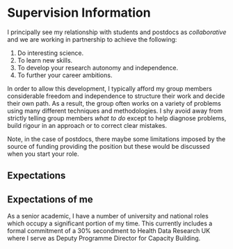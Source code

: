 # Supervision Information

I principally see my relationship with students and postdocs as *collaborative* and we are working in partnership to achieve the following:

1. Do interesting science.
2. To learn new skills.
3. To develop your research autonomy and independence.
4. To further your career ambitions.

In order to allow this development, I typically afford my group members considerable freedom and independence to structure their work and decide their own path. As a result, the group often works on a variety of problems using many different techniques and methodologies. I shy avoid away from strictly telling group members *what to do* except to help diagnose problems, build rigour in an approach or to correct clear mistakes. 

Note, in the case of postdocs, there maybe some limitations imposed by the source of funding providing the position but these would be discussed when you start your role.

## Expectations

## Expectations of me

As a senior academic, I have a number of university and national roles which occupy a significant portion of my time. This currently includes a formal commitment of a 30% secondment to Health Data Research UK where I serve as Deputy Programme Director for Capacity Building.
